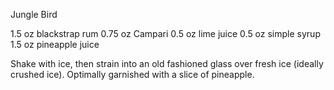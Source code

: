 Jungle Bird

1.5 oz  blackstrap rum
0.75 oz Campari
0.5 oz  lime juice
0.5 oz  simple syrup
1.5 oz  pineapple juice

Shake with ice, then strain into an old fashioned glass over fresh ice (ideally crushed ice). Optimally garnished with a slice of pineapple.

